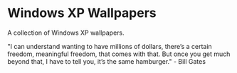 # Windows XP Wallpapers

A collection of Windows XP wallpapers.

"I can understand wanting to have millions of dollars, there’s a certain freedom, meaningful freedom, that comes with that. But once you get much beyond that, I have to tell you, it’s the same hamburger." - Bill Gates
